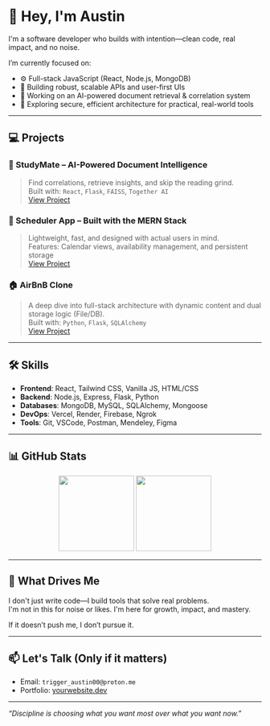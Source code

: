 # 👋 Hey, I'm Austin

I'm a software developer who builds with intention—clean code, real impact, and no noise.

I’m currently focused on:
- ⚙️ Full-stack JavaScript (React, Node.js, MongoDB)
- 🎯 Building robust, scalable APIs and user-first UIs
- 📁 Working on an AI-powered document retrieval & correlation system
- 🔐 Exploring secure, efficient architecture for practical, real-world tools

---

## 💻 Projects

### 🧠 StudyMate – AI-Powered Document Intelligence  
> Find correlations, retrieve insights, and skip the reading grind.  
Built with: `React`, `Flask`, `FAISS`, `Together AI`  
[View Project](https://github.com/triggerAustin/studymate)

### 📅 Scheduler App – Built with the MERN Stack  
> Lightweight, fast, and designed with actual users in mind.  
Features: Calendar views, availability management, and persistent storage  
[View Project](https://github.com/triggerAustin/scheduler-app)

### 🏠 AirBnB Clone  
> A deep dive into full-stack architecture with dynamic content and dual storage logic (File/DB).  
Built with: `Python`, `Flask`, `SQLAlchemy`  
[View Project](https://github.com/triggerAustin/AirBnB_clone_v2)

---

## 🛠️ Skills

- **Frontend**: React, Tailwind CSS, Vanilla JS, HTML/CSS  
- **Backend**: Node.js, Express, Flask, Python  
- **Databases**: MongoDB, MySQL, SQLAlchemy, Mongoose  
- **DevOps**: Vercel, Render, Firebase, Ngrok  
- **Tools**: Git, VSCode, Postman, Mendeley, Figma

---

## 📊 GitHub Stats

<p align="center">
  <img height="150" src="https://github-readme-stats.vercel.app/api?username=triggerAustin&show_icons=true&theme=tokyonight&hide=contribs&count_private=true" />
  <img height="150" src="https://github-readme-stats.vercel.app/api/top-langs/?username=triggerAustin&layout=compact&theme=tokyonight" />
</p>

---

## 📌 What Drives Me

I don't just write code—I build tools that solve real problems.  
I'm not in this for noise or likes. I'm here for growth, impact, and mastery.

If it doesn’t push me, I don’t pursue it.

---

## 📫 Let's Talk (Only if it matters)

- Email: `trigger_austin00@proton.me`
- Portfolio: [yourwebsite.dev](https://austinnganga.web.app/)

---

_“Discipline is choosing what you want most over what you want now.”_
